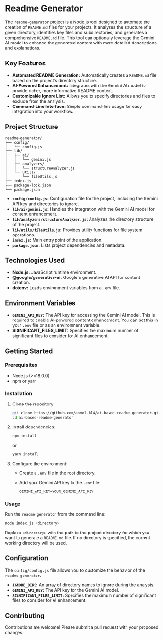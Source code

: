 # Readme Generator

The `readme-generator` project is a Node.js tool designed to automate the creation of `README.md` files for your projects. It analyzes the structure of a given directory, identifies key files and subdirectories, and generates a comprehensive `README.md` file. This tool can optionally leverage the Gemini AI model to enhance the generated content with more detailed descriptions and explanations.

## Key Features

- **Automated README Generation:** Automatically creates a `README.md` file based on the project's directory structure.
- **AI-Powered Enhancement:** Integrates with the Gemini AI model to provide richer, more informative README content.
- **Customizable Ignore List:** Allows you to specify directories and files to exclude from the analysis.
- **Command-Line Interface:** Simple command-line usage for easy integration into your workflow.

## Project Structure

```
readme-generator/
├── config/
│   └── config.js
├── lib/
│   ├── ai/
│   │   └── gemini.js
│   ├── analyzers/
│   │   └── structureAnalyzer.js
│   └── utils/
│       └── fileUtils.js
├── index.js
├── package-lock.json
└── package.json
```

- **`config/config.js`:** Configuration file for the project, including the Gemini API key and directories to ignore.
- **`lib/ai/gemini.js`:** Handles the integration with the Gemini AI model for content enhancement.
- **`lib/analyzers/structureAnalyzer.js`:** Analyzes the directory structure of the project.
- **`lib/utils/fileUtils.js`:** Provides utility functions for file system operations.
- **`index.js`:** Main entry point of the application.
- **`package.json`:** Lists project dependencies and metadata.

## Technologies Used

- **Node.js:** JavaScript runtime environment.
- **@google/generative-ai:** Google's generative AI API for content creation.
- **dotenv:** Loads environment variables from a `.env` file.

## Environment Variables

- **`GEMINI_API_KEY`:** The API key for accessing the Gemini AI model. This is required to enable AI-powered content enhancement. You can set this in your `.env` file or as an environment variable.
- **SIGNIFICANT_FILES_LIMIT:** Specifies the maximum number of significant files to consider for AI enhancement.

## Getting Started

### Prerequisites

- Node.js (>=18.0.0)
- npm or yarn

### Installation

1. Clone the repository:

   ```bash
   git clone https://github.com/anmol-k14/ai-based-readme-generator.git
   cd ai-based-readme-generator
   ```

2. Install dependencies:

   ```bash
   npm install
   ```

   or

   ```bash
   yarn install
   ```

3. Configure the environment:

   - Create a `.env` file in the root directory.
   - Add your Gemini API key to the `.env` file:

     ```
     GEMINI_API_KEY=YOUR_GEMINI_API_KEY
     ```

### Usage

Run the `readme-generator` from the command line:

```bash
node index.js <directory>
```

Replace `<directory>` with the path to the project directory for which you want to generate a `README.md` file. If no directory is specified, the current working directory will be used.

## Configuration

The `config/config.js` file allows you to customize the behavior of the `readme-generator`.

- **`IGNORE_DIRS`:** An array of directory names to ignore during the analysis.
- **`GEMINI_API_KEY`:** The API key for the Gemini AI model.
- **`SIGNIFICANT_FILES_LIMIT`:**  Specifies the maximum number of significant files to consider for AI enhancement.

## Contributing

Contributions are welcome! Please submit a pull request with your proposed changes.